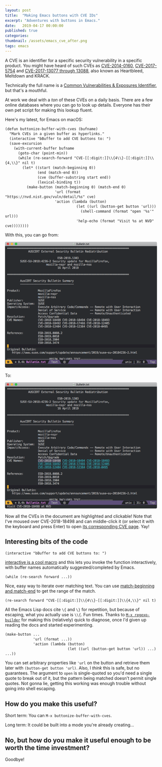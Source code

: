```yaml
---
layout: post
title:	"Making Emacs buttons with CVE IDs"
excerpt: "Adventures with buttons in Emacs."
date:	2019-04-17 00:00:00
published: true
categories:
thumbnail: /assets/emacs_cve_after.png
tags: emacs
---
```


A CVE is an identifier for a specific security vulnerability in a specific product. You might have heard of such CVEs as [CVE-2014-0160](https://heartbleed.com/), [CVE-2017-5754](https://meltdownattack.com/) and [CVE-2017-13077 through 13088](https://www.krackattacks.com/), also known as Heartbleed, Meltdown and KRACK.

Technically the full name is a [Common Vulnerabilities & Exposures Identifier](https://cve.mitre.org/), but that's a mouthful.

At work we deal with a _ton_ of these CVEs on a daily basis. There are a few online databases where you can go to look up details. Everyone has their own pet script for making this lookup fluent.

Here's my latest, for Emacs on macOS:

```elisp
(defun buttonize-buffer-with-cves (bufname)
  "Mark CVEs in a given buffer as hyperlinks."
  (interactive "bBuffer to add CVE buttons to: ")
  (save-excursion
    (with-current-buffer bufname
      (goto-char (point-min))
      (while (re-search-forward "CVE-[[:digit:]]\\{4\\}-[[:digit:]]\\{4,\\}" nil t)
        (let* ((start (match-beginning 0))
               (end (match-end 0))
               (cve (buffer-substring start end))
               (lexical-binding t))
          (make-button (match-beginning 0) (match-end 0)
                       'url (format "https://nvd.nist.gov/vuln/detail/%s" cve)
                       'action (lambda (button)
                                 (let ((url (button-get button 'url)))
                                   (shell-command (format "open '%s'" url)))
                                 'help-echo (format "Visit %s at NVD" cve))))))))
```

With this, you can go from:

![Screenshot of before.](/assets/emacs_cve_before.png)

To:

![Screenshot of after.](/assets/emacs_cve_after.png)

Now all the CVEs in the document are highlighted and clickable! Note that I've moused over CVE-2018-18498 and can middle-click it (or select it with the keyboard and press Enter) to open [its corresponding CVE page](https://nvd.nist.gov/vuln/detail/CVE-2018-18498). Yay!

## Interesting bits of the code
```elisp
(interactive "bBuffer to add CVE buttons to: ")
```
[interactive is a cool macro](https://www.gnu.org/software/emacs/manual/html_node/elisp/Using-Interactive.html) and this lets you invoke the function interactively, with buffer names automatically suggested/completed by Emacs.

```elisp
(while (re-search forward ...))
```
Nice, easy way to iterate over matching text. You can use [match-beginning and match-end](https://www.gnu.org/software/emacs/manual/html_node/elisp/Simple-Match-Data.html) to get the range of the match.

```elisp
(re-search forward "CVE-[[:digit:]]\\{4\\}-[[:digit:]]\\{4,\\}" nil t)
```

All the Emacs Lisp docs cite `\{` and `\}` for repetition, but because of escaping, what you actually use is `\\{`. Fun times. Thanks to [`M-x regexp-builder`](https://www.masteringemacs.org/article/re-builder-interactive-regexp-builder) for making this (relatively) quick to diagnose, once I'd given up reading the docs and started experimenting.

```elisp
(make-button ... 
             'url (format ...))
             'action (lambda (button)
                             (let ((url (button-get button 'url)) ...) ...))
```

You can set arbitrary properties like `'url` on the button and retrieve them later with `(button-get button 'url)`. Also, I _think_ this is safe, but no guarantees. The argument to `open` is single-quoted so you'd need a single quote to break out of it, but the pattern being matched doesn't permit single quotes. Not gonna lie, getting this working was enough trouble without going into shell escaping.

## How do you make this useful?

Short term: You can `M-x buttonize-buffer-with-cves`.

Long term: It could be built into a mode you're already creating...

## No, but how do you make it useful enough to be worth the time investment?

Goodbye!
